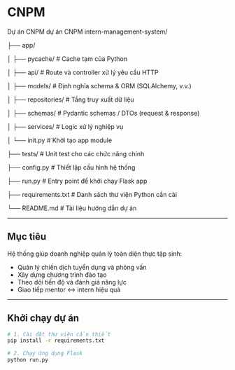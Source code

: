 # CNPM
Dự án CNPM
dự án CNPM intern-management-system/

├── app/

│  ├── pycache/ # Cache tạm của Python

│  ├── api/ # Route và controller xử lý yêu cầu HTTP

│  ├── models/ # Định nghĩa schema & ORM (SQLAlchemy, v.v.)

│  ├── repositories/ # Tầng truy xuất dữ liệu

│  ├── schemas/ # Pydantic schemas / DTOs (request & response)

│  ├── services/ # Logic xử lý nghiệp vụ

│  └── init.py # Khởi tạo app module

├── tests/ # Unit test cho các chức năng chính

├── config.py # Thiết lập cấu hình hệ thống

├── run.py # Entry point để khởi chạy Flask app

├── requirements.txt # Danh sách thư viện Python cần cài

└── README.md # Tài liệu hướng dẫn dự án

---

##  Mục tiêu

Hệ thống giúp doanh nghiệp quản lý toàn diện thực tập sinh:
- Quản lý chiến dịch tuyển dụng và phỏng vấn
- Xây dựng chương trình đào tạo
- Theo dõi tiến độ và đánh giá năng lực
- Giao tiếp mentor ↔ intern hiệu quả

---

##  Khởi chạy dự án

```bash
# 1. Cài đặt thư viện cần thiết
pip install -r requirements.txt

# 2. Chạy ứng dụng Flask
python run.py

